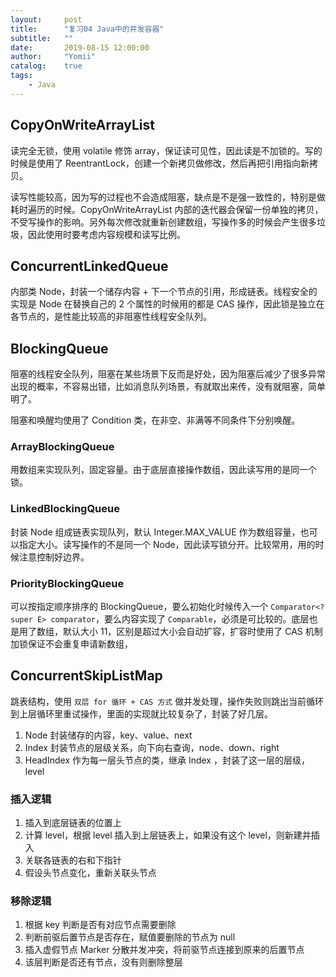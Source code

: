 ```yaml
---
layout:     post
title:      "复习04 Java中的并发容器"
subtitle:   ""
date:       2019-08-15 12:00:00
author:     "Yomii"
catalog:    true
tags:
    - Java
---
```



## CopyOnWriteArrayList

读完全无锁，使用 volatile 修饰 array，保证读可见性，因此读是不加锁的。写的时候是使用了 ReentrantLock，创建一个新拷贝做修改，然后再把引用指向新拷贝。

读写性能较高，因为写的过程也不会造成阻塞，缺点是不是强一致性的，特别是做耗时遍历的时候。CopyOnWriteArrayList 内部的迭代器会保留一份单独的拷贝，不受写操作的影响。另外每次修改就重新创建数组，写操作多的时候会产生很多垃圾，因此使用时要考虑内容规模和读写比例。

## ConcurrentLinkedQueue

内部类 Node，封装一个储存内容 + 下一个节点的引用，形成链表。线程安全的实现是 Node 在替换自己的 2 个属性的时候用的都是 CAS 操作，因此锁是独立在各节点的，是性能比较高的非阻塞性线程安全队列。

## BlockingQueue

阻塞的线程安全队列，阻塞在某些场景下反而是好处，因为阻塞后减少了很多异常出现的概率，不容易出错，比如消息队列场景，有就取出来传，没有就阻塞，简单明了。

阻塞和唤醒均使用了 Condition 类，在非空、非满等不同条件下分别唤醒。

### ArrayBlockingQueue

用数组来实现队列，固定容量。由于底层直接操作数组，因此读写用的是同一个锁。

### LinkedBlockingQueue

封装 Node 组成链表实现队列，默认 Integer.MAX_VALUE 作为数组容量，也可以指定大小。读写操作的不是同一个 Node，因此读写锁分开。比较常用，用的时候注意控制好边界。

### PriorityBlockingQueue

可以按指定顺序排序的 BlockingQueue，要么初始化时候传入一个 `Comparator<? super E> comparator`，要么内容实现了 `Comparable`，必须是可比较的。底层也是用了数组，默认大小 11，区别是超过大小会自动扩容，扩容时使用了 CAS 机制加锁保证不会重复申请新数组，

## ConcurrentSkipListMap

跳表结构，使用 ` 双层 for 循环 + CAS 方式 ` 做并发处理，操作失败则跳出当前循环到上层循环里重试操作，里面的实现就比较复杂了，封装了好几层。

1. Node 封装储存的内容，key、value、next
2. Index 封装节点的层级关系，向下向右查询，node、down、right
3. HeadIndex 作为每一层头节点的类，继承 Index ，封装了这一层的层级，level

### 插入逻辑

1. 插入到底层链表的位置上
2. 计算 level，根据 level 插入到上层链表上，如果没有这个 level，则新建并插入
3. 关联各链表的右和下指针
4. 假设头节点变化，重新关联头节点

### 移除逻辑

1. 根据 key 判断是否有对应节点需要删除
2. 判断前驱后置节点是否存在，赋值要删除的节点为 null
3. 插入虚假节点 Marker 分散并发冲突，将前驱节点连接到原来的后置节点
4. 该层判断是否还有节点，没有则删除整层
